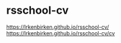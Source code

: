 # rsschool-cv

https://Irkenbirken.github.io/rsschool-cv/
https://Irkenbirken.github.io/rsschool-cv/cv
